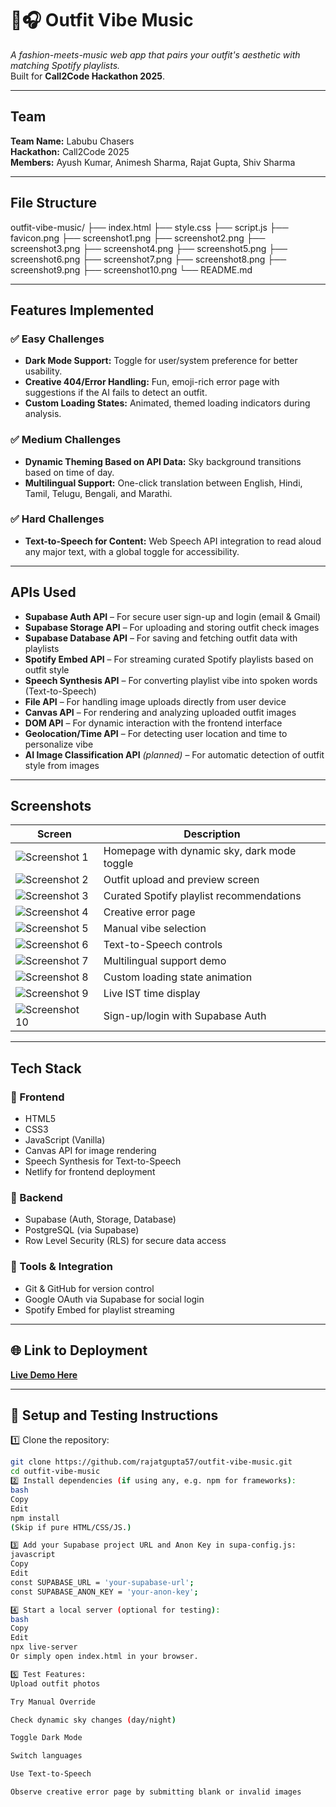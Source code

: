 # 👕🎧 Outfit Vibe Music

*A fashion-meets-music web app that pairs your outfit's aesthetic with matching Spotify playlists.*  
Built for **Call2Code Hackathon 2025**.

---

##  Team
**Team Name:** Labubu Chasers  
**Hackathon:** Call2Code 2025  
**Members:** Ayush Kumar, Animesh Sharma, Rajat Gupta, Shiv Sharma

---

##  File Structure

outfit-vibe-music/
├── index.html
├── style.css
├── script.js
├── favicon.png
├── screenshot1.png
├── screenshot2.png
├── screenshot3.png
├── screenshot4.png
├── screenshot5.png
├── screenshot6.png
├── screenshot7.png
├── screenshot8.png
├── screenshot9.png
├── screenshot10.png
└── README.md

---

##  Features Implemented

### ✅ Easy Challenges
- **Dark Mode Support:** Toggle for user/system preference for better usability.
- **Creative 404/Error Handling:** Fun, emoji-rich error page with suggestions if the AI fails to detect an outfit.
- **Custom Loading States:** Animated, themed loading indicators during analysis.

### ✅ Medium Challenges
- **Dynamic Theming Based on API Data:** Sky background transitions based on time of day.
- **Multilingual Support:** One-click translation between English, Hindi, Tamil, Telugu, Bengali, and Marathi.

### ✅ Hard Challenges
- **Text-to-Speech for Content:** Web Speech API integration to read aloud any major text, with a global toggle for accessibility.

---

##  APIs Used

- **Supabase Auth API** – For secure user sign-up and login (email & Gmail)  
- **Supabase Storage API** – For uploading and storing outfit check images  
- **Supabase Database API** – For saving and fetching outfit data with playlists  
- **Spotify Embed API** – For streaming curated Spotify playlists based on outfit style  
- **Speech Synthesis API** – For converting playlist vibe into spoken words (Text-to-Speech)  
- **File API** – For handling image uploads directly from user device  
- **Canvas API** – For rendering and analyzing uploaded outfit images  
- **DOM API** – For dynamic interaction with the frontend interface  
- **Geolocation/Time API** – For detecting user location and time to personalize vibe  
- **AI Image Classification API** _(planned)_ – For automatic detection of outfit style from images

---

##  Screenshots
| Screen | Description |
| ------ | ----------- |
| ![Screenshot 1](screenshot1.png) | Homepage with dynamic sky, dark mode toggle |
| ![Screenshot 2](screenshot2.png) | Outfit upload and preview screen |
| ![Screenshot 3](screenshot3.png) | Curated Spotify playlist recommendations |
| ![Screenshot 4](screenshot4.png) | Creative error page |
| ![Screenshot 5](screenshot5.png) | Manual vibe selection |
| ![Screenshot 6](screenshot6.png) | Text-to-Speech controls |
| ![Screenshot 7](screenshot7.png) | Multilingual support demo |
| ![Screenshot 8](screenshot8.png) | Custom loading state animation |
| ![Screenshot 9](screenshot9.png) | Live IST time display |
| ![Screenshot 10](screenshot10.png) | Sign-up/login with Supabase Auth |


---

## Tech Stack

### 🔹 Frontend
- HTML5
- CSS3
- JavaScript (Vanilla)
- Canvas API for image rendering
- Speech Synthesis for Text-to-Speech
- Netlify for frontend deployment

### 🔹 Backend
- Supabase (Auth, Storage, Database)
- PostgreSQL (via Supabase)
- Row Level Security (RLS) for secure data access

### 🔹 Tools & Integration
- Git & GitHub for version control
- Google OAuth via Supabase for social login
- Spotify Embed for playlist streaming


---

## 🌐 Link to Deployment
[**Live Demo Here**](https://ovm.netlify.app/)

---

## 🧪 Setup and Testing Instructions


1️⃣ Clone the repository:
```bash
git clone https://github.com/rajatgupta57/outfit-vibe-music.git
cd outfit-vibe-music
2️⃣ Install dependencies (if using any, e.g. npm for frameworks):
bash
Copy
Edit
npm install
(Skip if pure HTML/CSS/JS.)

3️⃣ Add your Supabase project URL and Anon Key in supa-config.js:
javascript
Copy
Edit
const SUPABASE_URL = 'your-supabase-url';
const SUPABASE_ANON_KEY = 'your-anon-key';

4️⃣ Start a local server (optional for testing):
bash
Copy
Edit
npx live-server
Or simply open index.html in your browser.

5️⃣ Test Features:
Upload outfit photos

Try Manual Override

Check dynamic sky changes (day/night)

Toggle Dark Mode

Switch languages

Use Text-to-Speech

Observe creative error page by submitting blank or invalid images




